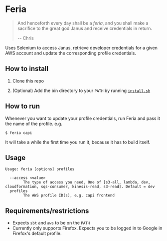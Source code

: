 # Feria

> And henceforth every day shall be a *feria*, and you shall make a sacrifice to the great god Janus and receive credentials in return.
>
> -- Chris

Uses Selenium to access Janus, retrieve developer credentials for a given AWS account and update the corresponding profile credentials.

## How to install

1. Clone this repo

2. (Optional) Add the bin directory to your `PATH` by running [`install.sh`](./install.sh)

## How to run

Whenever you want to update your profile credentials, run Feria and pass it the name of the profile. e.g.

```
$ feria capi
```

It will take a while the first time you run it, because it has to build itself.

## Usage

```
Usage: feria [options] profiles

  --access <value>
        The type of access you need. One of [s3-all, lambda, dev, cloudformation, sqs-consumer, kinesis-read, s3-read]. Default = dev
  profiles
        The AWS profile ID(s), e.g. capi frontend
```

## Requirements/restrictions

* Expects `sbt` and `aws` to be on the `PATH`
* Currently only supports Firefox. Expects you to be logged in to Google in Firefox's default profile.
